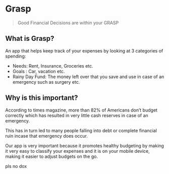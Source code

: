 # Grasp

> Good Financial Decisions are within your GRASP

## What is Grasp?

An app that helps keep track of your expenses by looking at 3 categories of spending:

- Needs: Rent, Insurance, Groceries etc.
- Goals : Car, vacation etc.
- Rainy Day Fund: The money left over that you save and use in case of an emergency such as surgery etc.

## Why is this important?

According to times magazine, more than 82% of Americans don’t budget correctly which has resulted in very little cash reserves in case of an emergency.

This has in turn led to many people falling into debt or complete financial ruin incase that emergency does occur.

Our app is very important because it promotes healthy budgeting by making it very easy to classify your expenses and it is on your mobile device, making it easier to adjust budgets on the go.

pls no dox
